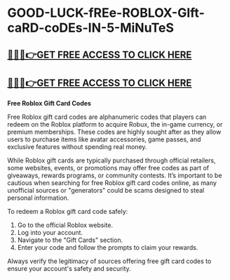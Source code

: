 # GOOD-LUCK-fREe-ROBLOX-GIft-caRD-coDEs-IN-5-MiNuTeS
## [💯🐱‍👤👉GET FREE ACCESS TO CLICK HERE](https://amazonbuy.xyz/c/roblxxxee)
## [💯🐱‍👤👉GET FREE ACCESS TO CLICK HERE](https://amazonbuy.xyz/c/roblxxxee)
**Free Roblox Gift Card Codes**  

Free Roblox gift card codes are alphanumeric codes that players can redeem on the Roblox platform to acquire Robux, the in-game currency, or premium memberships. These codes are highly sought after as they allow users to purchase items like avatar accessories, game passes, and exclusive features without spending real money.  

While Roblox gift cards are typically purchased through official retailers, some websites, events, or promotions may offer free codes as part of giveaways, rewards programs, or community contests. It’s important to be cautious when searching for free Roblox gift card codes online, as many unofficial sources or "generators" could be scams designed to steal personal information.  

To redeem a Roblox gift card code safely:  
1. Go to the official Roblox website.  
2. Log into your account.  
3. Navigate to the "Gift Cards" section.  
4. Enter your code and follow the prompts to claim your rewards.  

Always verify the legitimacy of sources offering free gift card codes to ensure your account's safety and security.
